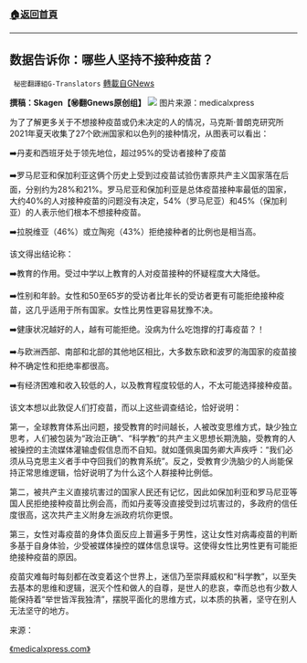###  [:house:返回首頁](https://github.com/ourhimalayas/txt)
---


## 数据告诉你：哪些人坚持不接种疫苗？
` 秘密翻譯組G-Translators` [轉載自GNews](https://gnews.org/zh-hans/1583389/)

**撰稿：Skagen【㊙️翻Gnews原创组】**
![](https://assets.gnews.org/wp-content/uploads/2021/10/who-are-the-unvaccinat-1.jpg)
图片来源：medicalxpress

为了了解更多关于不想接种疫苗或仍未决定的人的情况，马克斯·普朗克研究所2021年夏天收集了27个欧洲国家和以色列的接种情况，从图表可以看出：

➡️丹麦和西班牙处于领先地位，超过95%的受访者接种了疫苗

➡️罗马尼亚和保加利亚这俩个历史上受到过疫苗试验伤害原共产主义国家落在后面，分别约为28%和21%。罗马尼亚和保加利亚是总体疫苗接种率最低的国家，大约40%的人对接种疫苗的问题没有决定，54%（罗马尼亚）和45%（保加利亚）的人表示他们根本不想接种疫苗。

➡️拉脱维亚（46%）或立陶宛（43%）拒绝接种者的比例也是相当高。

该文得出结论称：

➡️教育的作用。受过中学以上教育的人对疫苗接种的怀疑程度大大降低。

➡️性别和年龄。女性和50至65岁的受访者比年长的受访者更有可能拒绝接种疫苗，这几乎适用于所有国家。女性比男性更容易犹豫不决。

➡️健康状况越好的人，越有可能拒绝。没病为什么吃饱撑的打毒疫苗？！

➡️与欧洲西部、南部和北部的其他地区相比，大多数东欧和波罗的海国家的疫苗接种不确定性和拒绝率都很高。

➡️有经济困难和收入较低的人，以及教育程度较低的人，不太可能选择接种疫苗。

该文本想以此敦促人们打疫苗，而以上这些调查结论，恰好说明：

第一，全球教育体系出问题，接受教育的时间越长，人被改变思维方式，缺少独立思考，人们被包装为“政治正确”、“科学教”的共产主义思想长期洗脑，受教育的人被操控的主流媒体灌输虚假信息而不自知。就如蓬佩奥国务卿大声疾呼：“我们必须从马克思主义者手中夺回我们的教育系统”。反之，受教育少洗脑少的人尚能保持正常思维逻辑，恰好说明了为什么这个人群接种比例低。

第二，被共产主义直接坑害过的国家人民还有记忆，因此如保加利亚和罗马尼亚等国人民拒绝接种疫苗比例会高，而如丹麦等没直接受到过坑害过的，多政府的信任度很高，这次共产主义附身左派政府坑你更恨。

第三，女性对毒疫苗的身体负面反应上普遍多于男性，这让女性对病毒疫苗的判断多基于自身体验，少受被媒体操控的媒体信息误导。这使得女性比男性更有可能拒绝接种疫苗的原因。

疫苗灾难每时每刻都在改变着这个世界上，迷信乃至崇拜威权和“科学教”，以至失去基本的思维和逻辑，泯灭个性和做人的自尊，是世人的悲哀，幸而总也有少数人能保持着“举世皆浑我独清”，摆脱平面化的思维方式，以本质的执著，坚守在别人无法坚守的地方。

来源：

[《medicalxpress.com》](https://medicalxpress.com/news/2021-10-iceland-halts-moderna-jabs-heart-inflammation.html)

